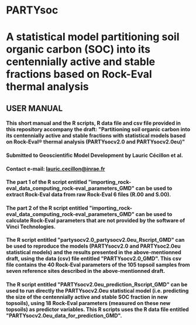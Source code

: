 # PARTYsoc
# A statistical model partitioning soil organic carbon (SOC) into its centennially active and stable fractions based on Rock-Eval thermal analysis

## USER MANUAL

#### This short manual and the R scripts, R data file and csv file provided in this repository accompany the draft: "Partitioning soil organic carbon into its centennially active and stable fractions with statistical models based on Rock-Eval® thermal analysis (PARTYsocv2.0 and PARTYsocv2.0eu)"
#### Submitted to Geoscientific Model Development by Lauric Cécillon et al.
#### Contact e-mail: lauric.cecillon@inrae.fr

#### The part 1 of the R script entitled "importing_rock-eval_data_computing_rock-eval_parameters_GMD" can be used to extract Rock-Eval data from raw Rock-Eval 6 files (R.00 and S.00).

#### The part 2 of the R script entitled "importing_rock-eval_data_computing_rock-eval_parameters_GMD" can be used to calculate Rock-Eval parameters that are not provided by the software of Vinci Technologies.

#### The R script entitled "partysocv2.0_partysocv2.0eu_Rscript_GMD" can be used to reproduce the models (PARTYsocv2.0 and PARTYsoc2.0eu statistical models) and the results presented in the above-mentionned draft, using the data (csv) file entitled "PARTYsocv2.0_GMD". This csv file contains the 40 Rock-Eval parameters of the 105 topsoil samples from seven reference sites described in the above-mentionned draft.

#### The R script entitled "PARTYsocv2.0eu_prediction_Rscript_GMD" can be used to run directly the PARTYsocv2.0eu statistical model (i.e. predicting the size of the centennially active and stable SOC fraction in new topsoils), using 18 Rock-Eval parameters (measured on these new topsoils) as predictor variables. This R scripts uses the R data file entitled "PARTYsocv2.0eu_data_for_prediction_GMD".
